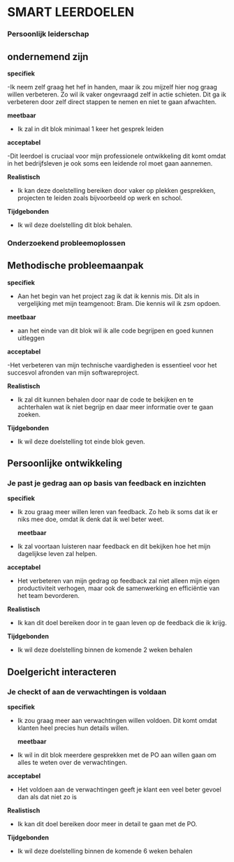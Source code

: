 # SMART LEERDOELEN

### Persoonlijk leiderschap

## ondernemend zijn

**specifiek**

-Ik neem zelf graag het hef in handen, maar ik zou mijzelf hier nog graag willen verbeteren. Zo wil ik vaker ongevraagd zelf in actie schieten. Dit ga ik verbeteren door zelf direct stappen te nemen en niet te gaan afwachten.

**meetbaar**

-   Ik zal in dit blok minimaal 1 keer het gesprek leiden

**acceptabel**

-Dit leerdoel is cruciaal voor mijn professionele ontwikkeling dit komt omdat in het bedrijfsleven je ook soms een leidende rol moet gaan aannemen.

**Realistisch**

-   Ik kan deze doelstelling bereiken door vaker op plekken gesprekken, projecten te leiden zoals bijvoorbeeld op werk en school.

**Tijdgebonden**

-   Ik wil deze doelstelling dit blok behalen.

### Onderzoekend probleemoplossen

## Methodische probleemaanpak

**specifiek**

-   Aan het begin van het project zag ik dat ik kennis mis. Dit als in vergelijking met mijn teamgenoot: Bram. Die kennis wil ik zsm opdoen.

**meetbaar**

-   aan het einde van dit blok wil ik alle code begrijpen en goed kunnen uitleggen

**acceptabel**

-Het verbeteren van mijn technische vaardigheden is essentieel voor het succesvol afronden van mijn softwareproject.

**Realistisch**

-   Ik zal dit kunnen behalen door naar de code te bekijken en te achterhalen wat ik niet begrijp en daar meer informatie over te gaan zoeken.

**Tijdgebonden**

-   Ik wil deze doelstelling tot einde blok geven.

## Persoonlijke ontwikkeling

### Je past je gedrag aan op basis van feedback en inzichten

**specifiek**

-   Ik zou graag meer willen leren van feedback. Zo heb ik soms dat ik er niks mee doe, omdat ik denk dat ik wel beter weet.

    **meetbaar**

-   Ik zal voortaan luisteren naar feedback en dit bekijken hoe het mijn dagelijkse leven zal helpen.

**acceptabel**

-   Het verbeteren van mijn gedrag op feedback zal niet alleen mijn eigen productiviteit verhogen, maar ook de samenwerking en efficiëntie van het team bevorderen.

**Realistisch**

-   Ik kan dit doel bereiken door in te gaan leven op de feedback die ik krijg.

**Tijdgebonden**

-   Ik wil deze doelstelling binnen de komende 2 weken behalen

## Doelgericht interacteren

### Je checkt of aan de verwachtingen is voldaan

**specifiek**

-   Ik zou graag meer aan verwachtingen willen voldoen. Dit komt omdat klanten heel precies hun details willen.

    **meetbaar**

-   Ik wil in dit blok meerdere gesprekken met de PO aan willen gaan om alles te weten over de verwachtingen.

**acceptabel**

-   Het voldoen aan de verwachtingen geeft je klant een veel beter gevoel dan als dat niet zo is

**Realistisch**

-   Ik kan dit doel bereiken door meer in detail te gaan met de PO.

**Tijdgebonden**

-   Ik wil deze doelstelling binnen de komende 6 weken behalen
